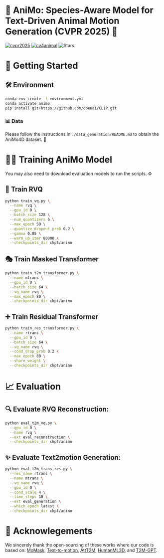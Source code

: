 # 🐾 AniMo: Species-Aware Model for Text-Driven Animal Motion Generation (CVPR 2025) 🦁



<!-- [![arXiv](https://img.shields.io/badge/arXiv-xxxx.xx-b31b1b.svg)](https://arxiv.org/abs/xxx.xxx) -->
[![cvpr2025](https://img.shields.io/badge/🏆-CVPR%202025%20Main%20Conference-1b427d)](https://cvpr.thecvf.com/virtual/2025/poster/34318)
[![cv4animal](https://img.shields.io/badge/🦁-CV4Animals%20Workshop%202025-brightgreen)](https://www.cv4animals.com/)
![Stars](https://img.shields.io/github/stars/WandererXX/AniMo)


# 🚀 Getting Started

## 🛠️ Environment
```bash
conda env create -f environment.yml
conda activate animo
pip install git+https://github.com/openai/CLIP.git
```

### 📊 Data

Please follow the instructions in `./data_generation/README.md` to obtain the AniMo4D dataset. 📂

# 🏋️‍♂️ Training AniMo Model

You may also need to download evaluation models to run the scripts. ⚙️

## 🔢 Train RVQ
```bash
python train_vq.py \
  --name rvq \
  --gpu_id 0 \
  --batch_size 128 \
  --num_quantizers 6 \
  --max_epoch 50 \
  --quantize_dropout_prob 0.2 \
  --gamma 0.05 \
  --warm_up_iter 80000 \
  --checkpoints_dir ckpt/animo
```

## 🎭 Train Masked Transformer
```bash
python train_t2m_transformer.py \
  --name mtrans \
  --gpu_id 0 \
  --batch_size 64 \
  --vq_name rvq \
  --max_epoch 80 \
  --checkpoints_dir ckpt/animo
```

## ➕ Train Residual Transformer
```bash
python train_res_transformer.py \
  --name rtrans \
  --gpu_id 0 \
  --batch_size 64 \
  --vq_name rvq \
  --cond_drop_prob 0.2 \
  --max_epoch 80 \
  --share_weight \
  --checkpoints_dir ckpt/animo
```

# 📈 Evaluation

## 🔍 Evaluate RVQ Reconstruction:
```bash
python eval_t2m_vq.py \
  --gpu_id 0 \
  --name rvq \
  --ext eval_reconstruction \
  --checkpoints_dir ckpt/animo
```

## ✨ Evaluate Text2motion Generation:
```bash
python eval_t2m_trans_res.py \
  --res_name rtrans \
  --name mtrans \
  --vq_name rvq \
  --gpu_id 0 \
  --cond_scale 4 \
  --time_steps 10 \
  --ext eval_generation \
  --which_epoch latest \
  --checkpoints_dir ckpt/animo
```

# 💖 Acknowlegements

We sincerely thank the open-sourcing of these works where our code is based on:
[MoMask](https://github.com/EricGuo5513/momask-codes), [Text-to-motion](https://github.com/EricGuo5513/text-to-motion), [AttT2M](https://github.com/ZcyMonkey/AttT2M), [HumanML3D](https://github.com/EricGuo5513/HumanML3D), and [T2M-GPT](https://github.com/Mael-zys/T2M-GPT).
